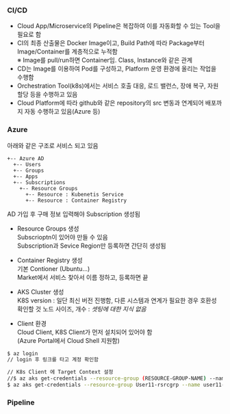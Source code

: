 
### CI/CD
- Cloud App/Microservice의 Pipeline은 복잡하여 이를 자동화할 수 있는 Tool을 필요로 함
- CI의 최종 산출물은 Docker Image이고, Build Path에 따라 Package부터 Image/Container를 계층적으로 누적함  
  ※ Image를 pull/run하면 Container임. Class, Instance와 같은 관계
- CD는 Image를 이용하여 Pod를 구성하고, Platform 운영 환경에 올리는 작업을 수행함
- Orchestration Tool(k8s)에서는 서비스 호출 대응, 로드 밸런스, 장애 복구, 자원 할당 등을 수행하고 있음
- Cloud Platform에 따라 github와 같은 repository의 src 변동과 연계되어 배포까지 자동 수행하고 있음(Azure 등)

### Azure
아래와 같은 구조로 서비스 되고 있음
```
+-- Azure AD
  +-- Users
  +-- Groups
  +-- Apps
  +-- Subscriptions
    +-- Resource Groups
      +-- Resource : Kubenetis Service
      +-- Resource : Container Registry
```
AD 가입 후 구매 정보 입력해야 Subscription 생성됨  

- Resource Groups 생성  
  Subscrioptn이 있어야 만들 수 있음  
  Subscription과 Sevice Region만 등록하면 간단히 생성됨
  
- Container Registry 생성  
  기본 Contioner (Ubuntu...)  
  Market에서 서비스 찾아서 이름 정하고, 등록하면 끝  
  
- AKS Cluster 생성  
  K8S version : 일단 최신 버전 진행함, 다른 시스템과 연계가 필요한 경우 호환성 확인할 것
  노드 사이즈, 개수 : *셋팅에 대한 지식 없음*

- Client 환경  
  Cloud Client, K8S Client가 먼저 설치되어 있어야 함  
  (Azure Portal에서 Cloud Shell 지원함)

```bash
$ az login
// login 후 링크를 타고 계정 확인함

// K8s Client 에 Target Context 설정
//$ az aks get-credentials --resource-group (RESOURCE-GROUP-NAME) --name (Cluster-NAME)
$ az aks get-credentials --resource-group User11-rsrcgrp --name user11-aks
```

### Pipeline


